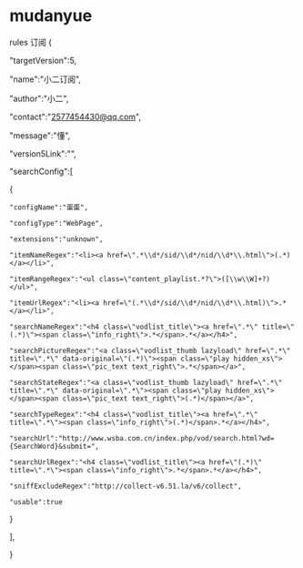 # mudanyue
rules 订阅
{

"targetVersion":5,

"name":"小二订阅",

"author":"小二",

"contact":"2577454430@qq.com",

"message":"懂",

"version5Link":"",

"searchConfig":[

{

	"configName":"蛋蛋",

	"configType":"WebPage",

	"extensions":"unknown",

	"itemNameRegex":"<li><a href=\".*\\d*/sid/\\d*/nid/\\d*\\.html\">(.*)</a></li>",

	"itemRangeRegex":"<ul class=\"content_playlist.*?\">([\\w\\W]+?)</ul>",

	"itemUrlRegex":"<li><a href=\"(.*\\d*/sid/\\d*/nid/\\d*\\.html)\">.*</a></li>",

	"searchNameRegex":"<h4 class=\"vodlist_title\"><a href=\".*\" title=\"(.*)\"><span class=\"info_right\">.*</span>.*</a></h4>",

	"searchPictureRegex":"<a class=\"vodlist_thumb lazyload\" href=\".*\" title=\".*\" data-original=\"(.*)\"><span class=\"play hidden_xs\"></span><span class=\"pic_text text_right\">.*</span></a>",

	"searchStateRegex":"<a class=\"vodlist_thumb lazyload\" href=\".*\" title=\".*\" data-original=\".*\"><span class=\"play hidden_xs\"></span><span class=\"pic_text text_right\">(.*)</span></a>",

	"searchTypeRegex":"<h4 class=\"vodlist_title\"><a href=\".*\" title=\".*\"><span class=\"info_right\">(.*)</span>.*</a></h4>",

	"searchUrl":"http://www.wsba.com.cn/index.php/vod/search.html?wd={SearchWord}&submit=",

	"searchUrlRegex":"<h4 class=\"vodlist_title\"><a href=\"(.*)\" title=\".*\"><span class=\"info_right\">.*</span>.*</a></h4>",

	"sniffExcludeRegex":"http://collect-v6.51.la/v6/collect",

	"usable":true

}

],

}
